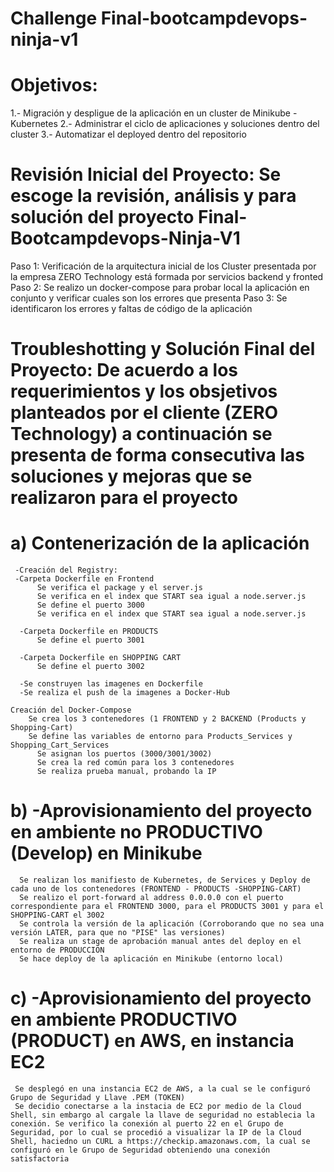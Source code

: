 # Challenge Final-bootcampdevops-ninja-v1

# Objetivos: 
  1.- Migración y despligue de la aplicación en un cluster de Minikube -Kubernetes
  2.- Administrar el ciclo de aplicaciones y soluciones dentro del cluster 
  3.- Automatizar el deployed dentro del repositorio
  
 # Revisión Inicial del Proyecto: Se escoge la revisión, análisis y para solución del proyecto Final-Bootcampdevops-Ninja-V1
 
   Paso 1: Verificación de la arquitectura inicial de los Cluster presentada por la empresa ZERO Technology  está formada por servicios backend y fronted 
   Paso 2: Se realizo un docker-compose para probar local la aplicación en conjunto y verificar cuales son los errores que presenta 
   Paso 3: Se identificaron los errores y faltas de código de la aplicación
   
 # Troubleshotting y Solución Final del Proyecto: De acuerdo a los requerimientos y los obsjetivos planteados por el cliente (ZERO Technology) a continuación se presenta  de forma consecutiva las soluciones y mejoras que se realizaron para el proyecto 
    
 # a) Contenerización de la aplicación 
      
     -Creación del Registry: 
     -Carpeta Dockerfile en Frontend
          Se verifica el package y el server.js
          Se verifica en el index que START sea igual a node.server.js
          Se define el puerto 3000
          Se verifica en el index que START sea igual a node.server.js
           
      -Carpeta Dockerfile en PRODUCTS
          Se define el puerto 3001
           
      -Carpeta Dockerfile en SHOPPING CART 
          Se define el puerto 3002
      
      -Se construyen las imagenes en Dockerfile
      -Se realiza el push de la imagenes a Docker-Hub      
           
    Creación del Docker-Compose 
        Se crea los 3 contenedores (1 FRONTEND y 2 BACKEND (Products y Shopping-Cart)
        Se define las variables de entorno para Products_Services y Shopping_Cart_Services
          Se asignan los puertos (3000/3001/3002)
          Se crea la red común para los 3 contenedores
          Se realiza prueba manual, probando la IP 

 # b) -Aprovisionamiento del proyecto en ambiente no PRODUCTIVO (Develop) en Minikube
     
      Se realizan los manifiesto de Kubernetes, de Services y Deploy de cada uno de los contenedores (FRONTEND - PRODUCTS -SHOPPING-CART)
      Se realizo el port-forward al address 0.0.0.0 con el puerto correspondiente para el FRONTEND 3000, para el PRODUCTS 3001 y para el SHOPPING-CART el 3002  
      Se controla la versión de la aplicación (Corroborando que no sea una versión LATER, para que no "PISE" las versiones)
      Se realiza un stage de aprobación manual antes del deploy en el entorno de PRODUCCIÖN
      Se hace deploy de la aplicación en Minikube (entorno local) 
          
 # c) -Aprovisionamiento del proyecto en ambiente PRODUCTIVO (PRODUCT) en AWS, en instancia EC2         
     
     Se desplegó en una instancia EC2 de AWS, a la cual se le configuró Grupo de Seguridad y Llave .PEM (TOKEN)
     Se decidio conectarse a la instacia de EC2 por medio de la Cloud Shell, sin embargo al cargale la llave de seguridad no establecia la conexión. Se verifico la conexión al puerto 22 en el Grupo de Seguridad, por lo cual se procedió a visualizar la IP de la Cloud Shell, haciedno un CURL a https://checkip.amazonaws.com, la cual se configuró en le Grupo de Seguridad obteniendo una conexión satisfactoria 
 
     
          
          
          
          
          
          
          
          
          
          
          
          
          
          
          
          
          
          
          
